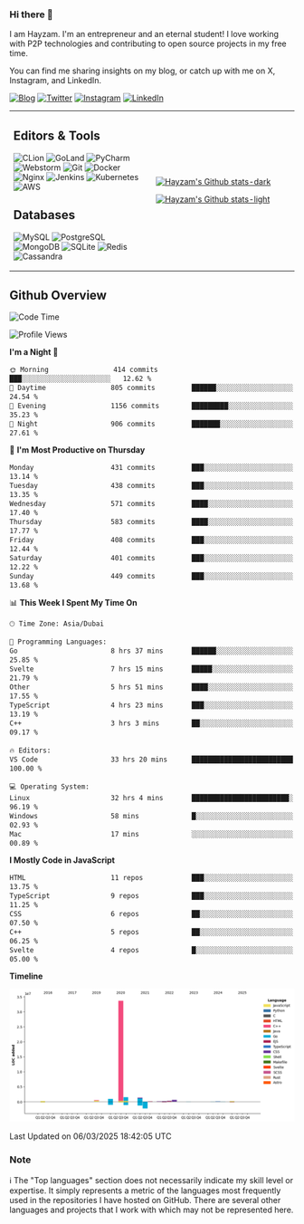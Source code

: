 ### Hi there 👋

I am Hayzam. I'm an entrepreneur and an eternal student! I love working with P2P technologies and contributing to open source projects in my free time.

You can find me sharing insights on my blog, or catch up with me on X, Instagram, and LinkedIn.

[![Blog](https://img.shields.io/badge/Blog-%2312100E.svg?&style=for-the-badge&logo=medium&logoColor=white)](https://hayzam.com)
[![Twitter](https://img.shields.io/badge/Twitter-%231DA1F2.svg?&style=for-the-badge&logo=X&logoColor=white)](https://twitter.com/hayzam_js)
[![Instagram](https://img.shields.io/badge/Instagram-%23E4405F.svg?&style=for-the-badge&logo=instagram&logoColor=white)](https://instagram.com/hayzam.ts)
[![LinkedIn](https://img.shields.io/badge/LinkedIn-%230077B5.svg?&style=for-the-badge&logo=linkedin&logoColor=white)](https://www.linkedin.com/in/hayzam-s-2b9b95139/)

<table width="100%">
<tr>
<td width="50%">

## Editors & Tools

![CLion](https://img.shields.io/badge/-CLion-000000?style=flat&logo=CLion)
![GoLand](https://img.shields.io/badge/-GoLand-000000?style=flat&logo=Goland)
![PyCharm](https://img.shields.io/badge/-PyCharm-000000?style=flat&logo=PyCharm)
![Webstorm](https://img.shields.io/badge/-WebStorm-000000?style=flat&logo=WebStorm)
![Git](https://img.shields.io/badge/-Git-000000?style=flat&logo=git)
![Docker](https://img.shields.io/badge/-Docker-000000?style=flat&logo=docker)
![Nginx](https://img.shields.io/badge/-Nginx-000000?style=flat&logo=nginx)
![Jenkins](https://img.shields.io/badge/-Jenkins-000000?style=flat&logo=jenkins)
![Kubernetes](https://img.shields.io/badge/-Kubernetes-000000?style=flat&logo=kubernetes)
![AWS](https://img.shields.io/badge/-AWS-000000?style=flat&logo=amazon-aws)

## Databases

![MySQL](https://img.shields.io/badge/-MySQL-000000?style=flat&logo=mysql)
![PostgreSQL](https://img.shields.io/badge/-PostgreSQL-000000?style=flat&logo=postgresql)
![MongoDB](https://img.shields.io/badge/-MongoDB-000000?style=flat&logo=mongodb)
![SQLite](https://img.shields.io/badge/-SQLite-000000?style=flat&logo=sqlite)
![Redis](https://img.shields.io/badge/-Redis-000000?style=flat&logo=redis)
![Cassandra](https://img.shields.io/badge/-Cassandra-000000?style=flat&logo=apache-cassandra)
</div>

<td width="50%">
 
[![Hayzam's Github stats-dark](https://github-readme-stats.vercel.app/api?username=hayzamjs&show_icons=true&theme=dark#gh-dark-mode-only)](https://github.com/anuraghazra/github-readme-stats#gh-dark-mode-only)
 
[![Hayzam's Github stats-light](https://github-readme-stats.vercel.app/api?username=hayzamjs&show_icons=true&theme=default#gh-light-mode-only)](https://github.com/anuraghazra/github-readme-stats#gh-light-mode-only)

</td>
</tr>
</table>
 
## Github Overview


<!--START_SECTION:waka-->
![Code Time](http://img.shields.io/badge/Code%20Time-1%2C774%20hrs%205%20mins-blue)

![Profile Views](http://img.shields.io/badge/Profile%20Views-0-blue)

**I'm a Night 🦉** 

```text
🌞 Morning                414 commits         ███░░░░░░░░░░░░░░░░░░░░░░   12.62 % 
🌆 Daytime                805 commits         ██████░░░░░░░░░░░░░░░░░░░   24.54 % 
🌃 Evening                1156 commits        █████████░░░░░░░░░░░░░░░░   35.23 % 
🌙 Night                  906 commits         ███████░░░░░░░░░░░░░░░░░░   27.61 % 
```
📅 **I'm Most Productive on Thursday** 

```text
Monday                   431 commits         ███░░░░░░░░░░░░░░░░░░░░░░   13.14 % 
Tuesday                  438 commits         ███░░░░░░░░░░░░░░░░░░░░░░   13.35 % 
Wednesday                571 commits         ████░░░░░░░░░░░░░░░░░░░░░   17.40 % 
Thursday                 583 commits         ████░░░░░░░░░░░░░░░░░░░░░   17.77 % 
Friday                   408 commits         ███░░░░░░░░░░░░░░░░░░░░░░   12.44 % 
Saturday                 401 commits         ███░░░░░░░░░░░░░░░░░░░░░░   12.22 % 
Sunday                   449 commits         ███░░░░░░░░░░░░░░░░░░░░░░   13.68 % 
```


📊 **This Week I Spent My Time On** 

```text
🕑︎ Time Zone: Asia/Dubai

💬 Programming Languages: 
Go                       8 hrs 37 mins       ██████░░░░░░░░░░░░░░░░░░░   25.85 % 
Svelte                   7 hrs 15 mins       █████░░░░░░░░░░░░░░░░░░░░   21.79 % 
Other                    5 hrs 51 mins       ████░░░░░░░░░░░░░░░░░░░░░   17.55 % 
TypeScript               4 hrs 23 mins       ███░░░░░░░░░░░░░░░░░░░░░░   13.19 % 
C++                      3 hrs 3 mins        ██░░░░░░░░░░░░░░░░░░░░░░░   09.17 % 

🔥 Editors: 
VS Code                  33 hrs 20 mins      █████████████████████████   100.00 % 

💻 Operating System: 
Linux                    32 hrs 4 mins       ████████████████████████░   96.19 % 
Windows                  58 mins             █░░░░░░░░░░░░░░░░░░░░░░░░   02.93 % 
Mac                      17 mins             ░░░░░░░░░░░░░░░░░░░░░░░░░   00.89 % 
```

**I Mostly Code in JavaScript** 

```text
HTML                     11 repos            ███░░░░░░░░░░░░░░░░░░░░░░   13.75 % 
TypeScript               9 repos             ███░░░░░░░░░░░░░░░░░░░░░░   11.25 % 
CSS                      6 repos             ██░░░░░░░░░░░░░░░░░░░░░░░   07.50 % 
C++                      5 repos             ██░░░░░░░░░░░░░░░░░░░░░░░   06.25 % 
Svelte                   4 repos             █░░░░░░░░░░░░░░░░░░░░░░░░   05.00 % 
```



**Timeline**

![Lines of Code chart](https://raw.githubusercontent.com/hayzamjs/hayzamjs/main/assets/bar_graph.png)


 Last Updated on 06/03/2025 18:42:05 UTC
<!--END_SECTION:waka-->


### Note 

:information_source: The "Top languages" section does not necessarily indicate my skill level or expertise. It simply represents a metric of the languages most frequently used in the repositories I have hosted on GitHub. There are several other languages and projects that I work with which may not be represented here. 

